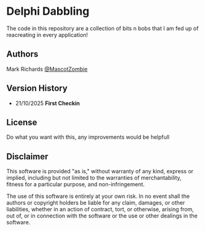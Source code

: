# Delphi Dabbling
The code in this repository are a collection of bits n bobs that I am fed up of reacreating in every application!

## Authors
Mark Richards [@MascotZombie](https://thezombiecoders.co.uk)

## Version History
* 21/10/2025 **First Checkin**

## License
Do what you want with this, any improvements would be helpfull

## Disclaimer
This software is provided "as is," without warranty of any kind, express or implied, including but not limited to the warranties of merchantability, fitness for a particular purpose, and non-infringement.

The use of this software is entirely at your own risk. In no event shall the authors or copyright holders be liable for any claim, damages, or other liabilities, whether in an action of contract, tort, or otherwise, arising from, out of, or in connection with the software or the use or other dealings in the software.